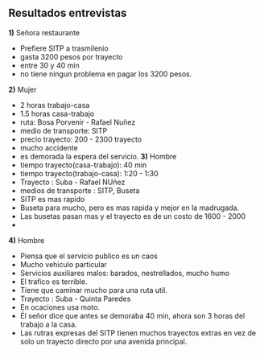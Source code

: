 ## Resultados entrevistas

**1)** Señora restaurante

- Prefiere SITP a trasmilenio
- gasta 3200 pesos por trayecto
- entre 30 y 40 min
- no tiene ningun problema en pagar los 3200 pesos.

**2)** Mujer
- 2 horas trabajo-casa
- 1.5 horas casa-trabajo
- ruta: Bosa Porvenir - Rafael Nuñez
- medio de transporte: SITP
- precio trayecto: 200 - 2300 trayecto
- mucho accidente
- es demorada la espera del servicio.
**3)** Hombre
- tiempo trayecto(casa-trabajo): 40 min
- tiempo trayecto(trabajo-casa): 1:20 - 1:30
- Trayecto : Suba - Rafael NUñez
- medios de transporte : SITP, Buseta
- SITP  es mas rapido
- Buseta para mucho, pero es mas rapida y mejor en la madrugada.
- Las busetas pasan mas y el trayecto es de un costo de 1600 - 2000
-
**4)** Hombre
- Piensa que el servicio publico es un caos
- Mucho vehiculo particular
- Servicios auxiliares malos: barados, nestrellados, mucho humo
- El trafico es terrible.
- Tiene que caminar mucho para una ruta util.
- Trayecto : Suba - Quinta Paredes
- En ocaciones usa moto.
- Él señor dice que antes se demoraba 40 min, ahora son 3 horas del trabajo a la casa.
- Las rutras expresas del SITP tienen muchos trayectos extras en vez de solo un trayecto directo por una avenida principal.
